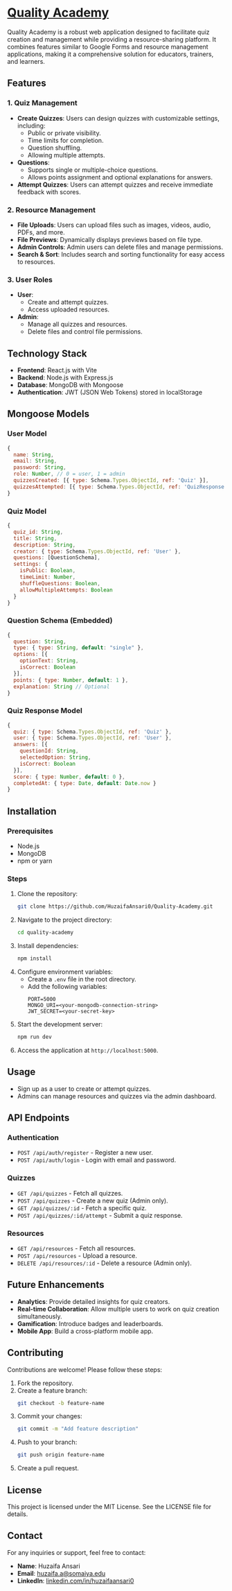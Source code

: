 # [Quality Academy](https://qualityacademy.info/)

Quality Academy is a robust web application designed to facilitate quiz creation and management while providing a resource-sharing platform. It combines features similar to Google Forms and resource management applications, making it a comprehensive solution for educators, trainers, and learners.

## Features

### 1. **Quiz Management**
- **Create Quizzes**: Users can design quizzes with customizable settings, including:
  - Public or private visibility.
  - Time limits for completion.
  - Question shuffling.
  - Allowing multiple attempts.
- **Questions**:
  - Supports single or multiple-choice questions.
  - Allows points assignment and optional explanations for answers.
- **Attempt Quizzes**: Users can attempt quizzes and receive immediate feedback with scores.

### 2. **Resource Management**
- **File Uploads**: Users can upload files such as images, videos, audio, PDFs, and more.
- **File Previews**: Dynamically displays previews based on file type.
- **Admin Controls**: Admin users can delete files and manage permissions.
- **Search & Sort**: Includes search and sorting functionality for easy access to resources.

### 3. **User Roles**
- **User**:
  - Create and attempt quizzes.
  - Access uploaded resources.
- **Admin**:
  - Manage all quizzes and resources.
  - Delete files and control file permissions.

## Technology Stack
- **Frontend**: React.js with Vite
- **Backend**: Node.js with Express.js
- **Database**: MongoDB with Mongoose
- **Authentication**: JWT (JSON Web Tokens) stored in localStorage

## Mongoose Models

### User Model
```javascript
{
  name: String,
  email: String,
  password: String,
  role: Number, // 0 = user, 1 = admin
  quizzesCreated: [{ type: Schema.Types.ObjectId, ref: 'Quiz' }],
  quizzesAttempted: [{ type: Schema.Types.ObjectId, ref: 'QuizResponse' }]
}
```

### Quiz Model
```javascript
{
  quiz_id: String,
  title: String,
  description: String,
  creator: { type: Schema.Types.ObjectId, ref: 'User' },
  questions: [QuestionSchema],
  settings: {
    isPublic: Boolean,
    timeLimit: Number,
    shuffleQuestions: Boolean,
    allowMultipleAttempts: Boolean
  }
}
```

### Question Schema (Embedded)
```javascript
{
  question: String,
  type: { type: String, default: "single" },
  options: [{
    optionText: String,
    isCorrect: Boolean
  }],
  points: { type: Number, default: 1 },
  explanation: String // Optional
}
```

### Quiz Response Model
```javascript
{
  quiz: { type: Schema.Types.ObjectId, ref: 'Quiz' },
  user: { type: Schema.Types.ObjectId, ref: 'User' },
  answers: [{
    questionId: String,
    selectedOption: String,
    isCorrect: Boolean
  }],
  score: { type: Number, default: 0 },
  completedAt: { type: Date, default: Date.now }
}
```

## Installation

### Prerequisites
- Node.js
- MongoDB
- npm or yarn

### Steps
1. Clone the repository:
   ```bash
   git clone https://github.com/HuzaifaAnsari0/Quality-Academy.git
   ```
2. Navigate to the project directory:
   ```bash
   cd quality-academy
   ```
3. Install dependencies:
   ```bash
   npm install
   ```
4. Configure environment variables:
   - Create a `.env` file in the root directory.
   - Add the following variables:
     ```
     PORT=5000
     MONGO_URI=<your-mongodb-connection-string>
     JWT_SECRET=<your-secret-key>
     ```
5. Start the development server:
   ```bash
   npm run dev
   ```
6. Access the application at `http://localhost:5000`.

## Usage
- Sign up as a user to create or attempt quizzes.
- Admins can manage resources and quizzes via the admin dashboard.

## API Endpoints

### Authentication
- `POST /api/auth/register` - Register a new user.
- `POST /api/auth/login` - Login with email and password.

### Quizzes
- `GET /api/quizzes` - Fetch all quizzes.
- `POST /api/quizzes` - Create a new quiz (Admin only).
- `GET /api/quizzes/:id` - Fetch a specific quiz.
- `POST /api/quizzes/:id/attempt` - Submit a quiz response.

### Resources
- `GET /api/resources` - Fetch all resources.
- `POST /api/resources` - Upload a resource.
- `DELETE /api/resources/:id` - Delete a resource (Admin only).

## Future Enhancements
- **Analytics**: Provide detailed insights for quiz creators.
- **Real-time Collaboration**: Allow multiple users to work on quiz creation simultaneously.
- **Gamification**: Introduce badges and leaderboards.
- **Mobile App**: Build a cross-platform mobile app.

## Contributing
Contributions are welcome! Please follow these steps:
1. Fork the repository.
2. Create a feature branch:
   ```bash
   git checkout -b feature-name
   ```
3. Commit your changes:
   ```bash
   git commit -m "Add feature description"
   ```
4. Push to your branch:
   ```bash
   git push origin feature-name
   ```
5. Create a pull request.

## License
This project is licensed under the MIT License. See the LICENSE file for details.

## Contact
For any inquiries or support, feel free to contact:
- **Name**: Huzaifa Ansari
- **Email**: huzaifa.a@somaiya.edu
- **LinkedIn**: [linkedin.com/in/huzaifaansari0](www.linkedin.com/in/huzaifaansari0)
